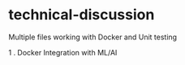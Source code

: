 # technical-discussion
Multiple files working with Docker and Unit testing

1  . Docker Integration with ML/AI
